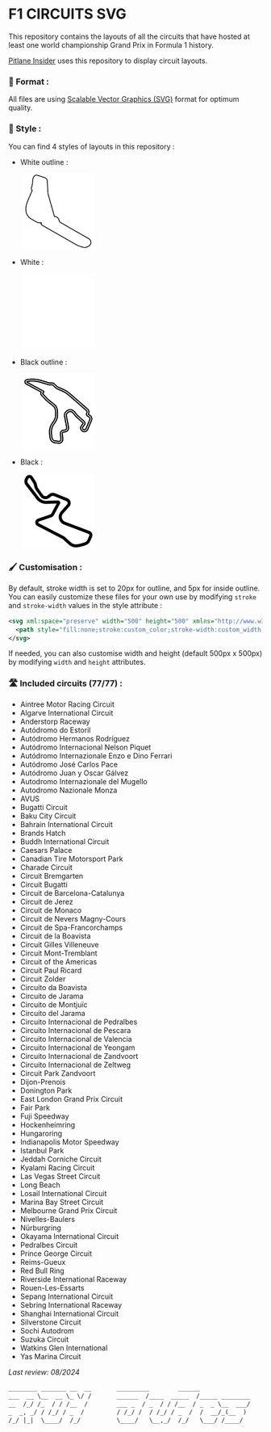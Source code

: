 # F1 CIRCUITS SVG

This repository contains the layouts of all the circuits that have hosted at least one world championship Grand Prix in Formula 1 history.

[Pitlane Insider](https://pitlaneinsider.fr/) uses this repository to display circuit layouts.

### 💽 Format :

All files are using [Scalable Vector Graphics (SVG)](https://simple.wikipedia.org/wiki/Scalable_Vector_Graphics) format for optimum quality.

### 🎨 Style :

You can find 4 styles of layouts in this repository :
- White outline :
  
  <img src="white-outline/monza.svg" alt="Monza" width="150" height="150">
  
- White :
  
  <img src="white/estoril.svg" alt="Estoril" width="150" height="150">
  
- Black outline :
  
  <img src="black-outline/spa-francorchamps.svg" alt="Spa" width="150" height="150">
  
- Black :
  
  <img src="black/kyalami.svg" alt="Kyalami" width="150" height="150">

### 🖌️ Customisation :

By default, stroke width is set to 20px for outline, and 5px for inside outline. You can easily customize these files for your own use by modifying `stroke` and `stroke-width` values in the style attribute :

```svg
<svg xml:space="preserve" width="500" height="500" xmlns="http://www.w3.org/2000/svg">
  <path style="fill:none;stroke:custom_color;stroke-width:custom_width;stroke-dasharray:none;stroke-opacity:1;stroke-linejoin:round" d="M363.613 403.265c-71.774.087-143.644.586..."/>
</svg>
```

If needed, you can also customise width and height (default 500px x 500px) by modifying `width` and `height` attributes.

### 🛣️ Included circuits (77/77) :

- Aintree Motor Racing Circuit
- Algarve International Circuit
- Anderstorp Raceway
- Autódromo do Estoril
- Autódromo Hermanos Rodríguez
- Autódromo Internacional Nelson Piquet
- Autódromo Internazionale Enzo e Dino Ferrari
- Autódromo José Carlos Pace
- Autódromo Juan y Oscar Gálvez
- Autodromo Internazionale del Mugello
- Autodromo Nazionale Monza
- AVUS
- Bugatti Circuit
- Baku City Circuit
- Bahrain International Circuit
- Brands Hatch
- Buddh International Circuit
- Caesars Palace
- Canadian Tire Motorsport Park
- Charade Circuit
- Circuit Bremgarten
- Circuit Bugatti
- Circuit de Barcelona-Catalunya
- Circuit de Jerez
- Circuit de Monaco
- Circuit de Nevers Magny-Cours
- Circuit de Spa-Francorchamps
- Circuit de la Boavista
- Circuit Gilles Villeneuve
- Circuit Mont-Tremblant
- Circuit of the Americas
- Circuit Paul Ricard
- Circuit Zolder
- Circuito da Boavista
- Circuito de Jarama
- Circuito de Montjuïc
- Circuito del Jarama
- Circuito Internacional de Pedralbes
- Circuito Internacional de Pescara
- Circuito Internacional de Valencia
- Circuito Internacional de Yeongam
- Circuito Internacional de Zandvoort
- Circuito Internacional de Zeltweg
- Circuit Park Zandvoort
- Dijon-Prenois
- Donington Park
- East London Grand Prix Circuit
- Fair Park
- Fuji Speedway
- Hockenheimring
- Hungaroring
- Indianapolis Motor Speedway
- Istanbul Park
- Jeddah Corniche Circuit
- Kyalami Racing Circuit
- Las Vegas Street Circuit
- Long Beach
- Losail International Circuit
- Marina Bay Street Circuit
- Melbourne Grand Prix Circuit
- Nivelles-Baulers
- Nürburgring
- Okayama International Circuit
- Pedralbes Circuit
- Prince George Circuit
- Reims-Gueux
- Red Bull Ring
- Riverside International Raceway
- Rouen-Les-Essarts
- Sepang International Circuit
- Sebring International Raceway
- Shanghai International Circuit
- Silverstone Circuit
- Sochi Autodrom
- Suzuka Circuit
- Watkins Glen International
- Yas Marina Circuit

*Last review: 08/2024*

```
________ _______ __  __       _________        ______            
___  __ \__  __ \_ \/ /       ______  /____  _____  /_____ ________
__  /_/ /_  / / /__  /        ___ _  / _  / / /__  / _  _ \__  ___/
_  _, _/ / /_/ / _  /         / /_/ /  / /_/ / _  /  /  __/_(__  ) 
/_/ |_|  \____/  /_/          \____/   \__,_/  /_/   \___/ /____/  

```

